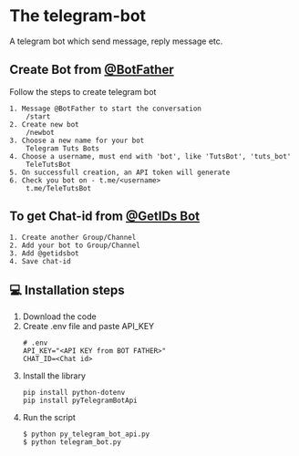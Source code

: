 # The telegram-bot

A telegram bot which send message, reply message etc.

## Create Bot from [@BotFather](https://telegram.me/botfather)
Follow the steps to create telegram bot
```
1. Message @BotFather to start the conversation
    /start
2. Create new bot
    /newbot
3. Choose a new name for your bot
    Telegram Tuts Bots
4. Choose a username, must end with 'bot', like 'TutsBot', 'tuts_bot'
    TeleTutsBot
5. On successfull creation, an API token will generate
6. Check you bot on - t.me/<username>
    t.me/TeleTutsBot
```


## To get Chat-id from [@GetIDs Bot](https://telegram.me/getidsbot)
```
1. Create another Group/Channel
2. Add your bot to Group/Channel
3. Add @getidsbot
4. Save chat-id
```


## 💻 Installation steps

1. Download the code
2. Create .env file and paste API_KEY
    ```
    # .env
    API_KEY="<API KEY from BOT FATHER>"
    CHAT_ID=<Chat id>
    ```
3. Install the library
    ```
    pip install python-dotenv
    pip install pyTelegramBotApi
    ```
4. Run the script 
    ```
    $ python py_telegram_bot_api.py
    $ python telegram_bot.py
    ```